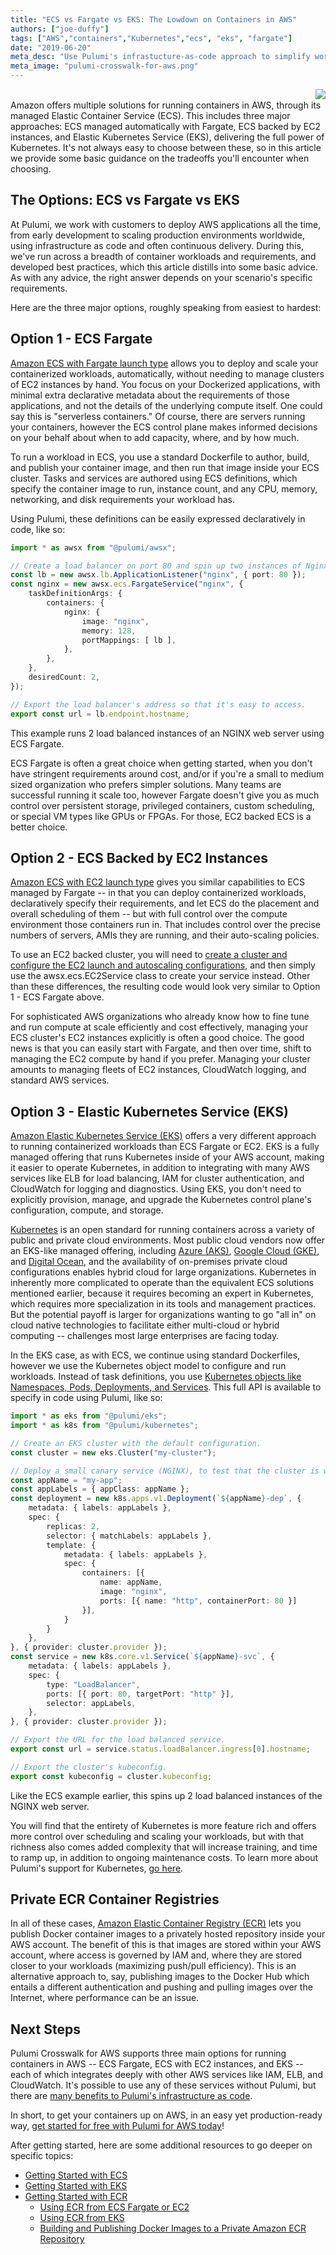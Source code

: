 ```yaml
---
title: "ECS vs Fargate vs EKS: The Lowdown on Containers in AWS"
authors: ["joe-duffy"]
tags: ["AWS","containers","Kubernetes","ecs", "eks", "fargate"]
date: "2019-06-20"
meta_desc: "Use Pulumi's infrastucture-as-code approach to simplify working with ECS Fargate, ECS with EC2 instances, and EKS."
meta_image: "pulumi-crosswalk-for-aws.png"
---
```


<img align="right" src="/images/partners/aws-apn.png">

<br />
Amazon offers multiple solutions for running containers in AWS, through
its managed Elastic Container Service (ECS). This includes three major
approaches: ECS managed automatically with Fargate, ECS backed by EC2
instances, and Elastic Kubernetes Service (EKS), delivering the full
power of Kubernetes. It's not always easy to choose between these, so in
this article we provide some basic guidance on the tradeoffs you'll
encounter when choosing.
<!--more-->

## The Options: ECS vs Fargate vs EKS

At Pulumi, we work with customers to deploy AWS applications all the
time, from early development to scaling production environments
worldwide, using infrastructure as code and often continuous delivery.
During this, we've run across a breadth of container workloads and
requirements, and developed best practices, which this article distills
into some basic advice. As with any advice, the right answer depends on
your scenario's specific requirements.

Here are the three major options, roughly speaking from easiest to
hardest:

## Option 1 - ECS Fargate

[Amazon ECS with Fargate launch type](https://aws.amazon.com/fargate) allows you to deploy and scale
your containerized workloads, automatically, without needing to manage
clusters of EC2 instances by hand. You focus on your Dockerized
applications, with minimal extra declarative metadata about the
requirements of those applications, and not the details of the
underlying compute itself. One could say this is "serverless
containers." Of course, there are servers running your containers,
however the ECS control plane makes informed decisions on your behalf
about when to add capacity, where, and by how much.

To run a workload in ECS, you use a standard Dockerfile to author,
build, and publish your container image, and then run that image inside
your ECS cluster. Tasks and services are authored using ECS definitions,
which specify the container image to run, instance count, and any CPU,
memory, networking, and disk requirements your workload has.

Using Pulumi, these definitions can be easily expressed declaratively in
code, like so:

```typescript
import * as awsx from "@pulumi/awsx";

// Create a load balancer on port 80 and spin up two instances of Nginx.
const lb = new awsx.lb.ApplicationListener("nginx", { port: 80 });
const nginx = new awsx.ecs.FargateService("nginx", {
    taskDefinitionArgs: {
        containers: {
            nginx: {
                image: "nginx",
                memory: 128,
                portMappings: [ lb ],
            },
        },
    },
    desiredCount: 2,
});

// Export the load balancer's address so that it's easy to access.
export const url = lb.endpoint.hostname;
```

This example runs 2 load balanced instances of an NGINX web server using
ECS Fargate.

ECS Fargate is often a great choice when getting started, when you don't
have stringent requirements around cost, and/or if you're a small to
medium sized organization who prefers simpler solutions. Many teams are
successful running it scale too, however Fargate doesn't give you as
much control over persistent storage, privileged containers, custom
scheduling, or special VM types like GPUs or FPGAs. For those, EC2
backed ECS is a better choice.

## Option 2 - ECS Backed by EC2 Instances

[Amazon ECS with EC2 launch type](https://aws.amazon.com/ecs) gives you
similar capabilities to ECS managed by Fargate -- in that you can
deploy containerized workloads, declaratively specify their
requirements, and let ECS do the placement and overall scheduling of
them -- but with full control over the compute environment those
containers run in. That includes control over the precise numbers of
servers, AMIs they are running, and their auto-scaling policies.

To use an EC2 backed cluster, you will need to
[create a cluster and configure the EC2 launch and autoscaling configurations](/docs/guides/crosswalk/aws/ecs#creating-an-auto-scaling-group-for-ecs-cluster-instances),
and then simply use the awsx.ecs.EC2Service class to create your service
instead. Other than these differences, the resulting code would look
very similar to Option 1 - ECS Fargate above.

For sophisticated AWS organizations who already know how to fine tune
and run compute at scale efficiently and cost effectively, managing your
ECS cluster's EC2 instances explicitly is often a good choice. The good
news is that you can easily start with Fargate, and then over time,
shift to managing the EC2 compute by hand if you prefer. Managing your
cluster amounts to managing fleets of EC2 instances, CloudWatch logging,
and standard AWS services.

## Option 3 - Elastic Kubernetes Service (EKS)

[Amazon Elastic Kubernetes Service (EKS)](https://aws.amazon.com/eks)
offers a very different approach to running containerized workloads than
ECS Fargate or EC2. EKS is a fully managed offering that runs Kubernetes
inside of your AWS account, making it easier to operate Kubernetes, in
addition to integrating with many AWS services like ELB for load
balancing, IAM for cluster authentication, and CloudWatch for logging
and diagnostics. Using EKS, you don't need to explicitly provision,
manage, and upgrade the Kubernetes control plane's configuration,
compute, and storage.

[Kubernetes](https://kubernetes.io) is an open standard for running
containers across a variety of public and private cloud environments.
Most public cloud vendors now offer an EKS-like managed offering,
including [Azure (AKS)](/registry/packages/kubernetes/how-to-guides/aks),
[Google Cloud (GKE)](/registry/packages/kubernetes/how-to-guides/gke),
and [Digital Ocean](/registry/packages/digitalocean/api-docs),
and the availability of on-premises private cloud configurations enables
hybrid cloud for large organizations. Kubernetes in inherently more
complicated to operate than the equivalent ECS solutions mentioned
earlier, because it requires becoming an expert in Kubernetes, which
requires more specialization in its tools and management practices. But
the potential payoff is larger for organizations wanting to go "all in"
on cloud native technologies to facilitate either multi-cloud or hybrid
computing -- challenges most large enterprises are facing today.

In the EKS case, as with ECS, we continue using standard Dockerfiles,
however we use the Kubernetes object model to configure and run
workloads. Instead of task definitions, you use
[Kubernetes objects like Namespaces, Pods, Deployments, and Services](https://kubernetes.io/docs/concepts/overview/working-with-objects/kubernetes-objects/).
This full API is available to specify in code using Pulumi, like so:

```typescript
import * as eks from "@pulumi/eks";
import * as k8s from "@pulumi/kubernetes";

// Create an EKS cluster with the default configuration.
const cluster = new eks.Cluster("my-cluster");

// Deploy a small canary service (NGINX), to test that the cluster is working.
const appName = "my-app";
const appLabels = { appClass: appName };
const deployment = new k8s.apps.v1.Deployment(`${appName}-dep`, {
    metadata: { labels: appLabels },
    spec: {
        replicas: 2,
        selector: { matchLabels: appLabels },
        template: {
            metadata: { labels: appLabels },
            spec: {
                containers: [{
                    name: appName,
                    image: "nginx",
                    ports: [{ name: "http", containerPort: 80 }]
                }],
            }
        }
    },
}, { provider: cluster.provider });
const service = new k8s.core.v1.Service(`${appName}-svc`, {
    metadata: { labels: appLabels },
    spec: {
        type: "LoadBalancer",
        ports: [{ port: 80, targetPort: "http" }],
        selector: appLabels,
    },
}, { provider: cluster.provider });

// Export the URL for the load balanced service.
export const url = service.status.loadBalancer.ingress[0].hostname;

// Export the cluster's kubeconfig.
export const kubeconfig = cluster.kubeconfig;
```

Like the ECS example earlier, this spins up 2 load balanced instances of
the NGINX web server.

You will find that the entirety of Kubernetes is more feature rich and
offers more control over scheduling and scaling your workloads, but with
that richness also comes added complexity that will increase training,
and time to ramp up, in addition to ongoing maintenance costs. To learn
more about Pulumi's support for Kubernetes, [go here](/blog/pulumi-a-better-way-to-kubernetes).

## Private ECR Container Registries

In all of these cases, [Amazon Elastic Container Registry (ECR)](/docs/guides/crosswalk/aws/ecr)
lets you publish
Docker container images to a privately hosted repository inside your AWS
account. The benefit of this is that images are stored within your AWS
account, where access is governed by IAM and, where they are stored
closer to your workloads (maximizing push/pull efficiency). This is an
alternative approach to, say, publishing images to the Docker Hub which
entails a different authentication and pushing and pulling images over
the Internet, where performance can be an issue.

## Next Steps

Pulumi Crosswalk for AWS supports three main options for running
containers in AWS -- ECS Fargate, ECS with EC2 instances, and EKS --
each of which integrates deeply with other AWS services like IAM, ELB,
and CloudWatch. It's possible to use any of these services without
Pulumi, but there are [many benefits to Pulumi's infrastructure as code](/why-pulumi).

In short, to get your containers up on AWS, in an easy yet
production-ready way, [get started for free with Pulumi for AWS today](/docs/get-started/aws)!

After getting started, here are some additional resources to go deeper
on specific topics:

- [Getting Started with ECS](/docs/guides/crosswalk/aws/ecs)
- [Getting Started with EKS](/docs/guides/crosswalk/aws/eks)
- [Getting Started with ECR](/docs/guides/crosswalk/aws/ecr)
    - [Using ECR from ECS Fargate or EC2](/docs/guides/crosswalk/aws/ecs#building-and-publishing-docker-images-automatically)
    - [Using ECR from EKS](/docs/guides/crosswalk/aws/eks#using-an-ecr-container-image-from-an-eks-kubernetes-deployment)
    - [Building and Publishing Docker Images to a Private Amazon ECR Repository](/blog/building-and-publishing-docker-images-to-a-private-amazon-ecr-repository)
